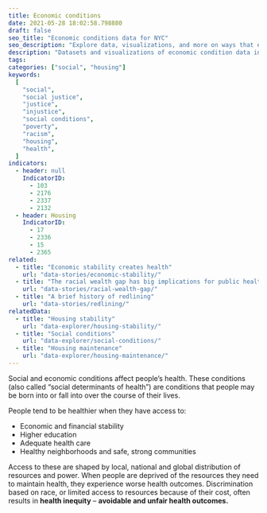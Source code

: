 ```yaml
---
title: Economic conditions
date: 2021-05-28 18:02:58.798880
draft: false
seo_title: "Economic conditions data for NYC"
seo_description: "Explore data, visualizations, and more on ways that environments shape health in New York City's neighborhoods."
description: "Datasets and visualizations of economic condition data in NYC."
tags:
categories: ["social", "housing"]
keywords:
  [
    "social",
    "social justice",
    "justice",
    "injustice",
    "social conditions",
    "poverty",
    "racism",
    "housing",
    "health",
  ]
indicators:
  - header: null
    IndicatorID:
      - 103
      - 2176
      - 2337
      - 2132
  - header: Housing
    IndicatorID:
      - 17
      - 2336
      - 15
      - 2365
related:
  - title: "Economic stability creates health"
    url: "data-stories/economic-stability/"
  - title: "The racial wealth gap has big implications for public health and health equity"
    url: "data-stories/racial-wealth-gap/"
  - title: "A brief history of redlining"
    url: "data-stories/redlining/"
relatedData:
  - title: "Housing stability"
    url: "data-explorer/housing-stability/"
  - title: "Social conditions"
    url: "data-explorer/social-conditions/"
  - title: "Housing maintenance"
    url: "data-explorer/housing-maintenance/"
---
```


Social and economic conditions affect people’s health. These conditions (also called “social determinants of health”) are conditions that people may be born into or fall into over the course of their lives.

People tend to be healthier when they have access to:

- Economic and financial stability
- Higher education
- Adequate health care
- Healthy neighborhoods and safe, strong communities

Access to these are shaped by local, national and global distribution of resources and power. When people are deprived of the resources they need to maintain health, they experience worse health outcomes. Discrimination based on race, or limited access to resources because of their cost, often results in **health inequity** – **avoidable and unfair health outcomes.**
